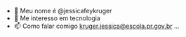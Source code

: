 - 👋 Meu nome é @jessicafeykruger
- 👀 Me interesso em tecnologia
- 📫 Como falar comigo kruger.jessica@escola.pr.gov.br ...

